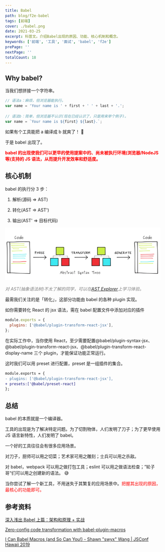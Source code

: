 ```yaml
---
title: Babel
path: blog/f2e-babel
tags: [前端]
cover: ./babel.png
date: 2021-03-25
excerpt: 科普文。介绍Babel出现的原因、功能、核心机制和概念。
keywords: ['前端', '工具', '面试', 'babel', 'f2e']
prePage: ''
nextPage: ''
totalCount: 18
---
```


## Why babel?

当我们想拼接一个字符串。

```javascript
// 语法a：麻烦，但浏览器能执行。
var name = 'Your name is ' + first + ' ' + last + '.';

// 语法b：简单，但浏览器不认识(现在已经认识了，只是用来举个例子)。
var name = `Your name is ${first} ${last}.`;
```

如果有个工具能把 a 编译成 b 就爽了！ 🤔

于是 babel 出现了。

**<font color="red">babel 的出现使我们可以更早的使用提案中的、尚未被执行环境(浏览器/NodeJS 等)支持的 JS 语法，从而提升开发效率和舒适度。</font>**

## 核心机制

babel 的执行分 3 步：

1. 解析(源码 => AST)

2. 转化(AST => AST')

3. 输出(AST' => 目标代码)

![](./process.webp)

<font color=grey>_对 AST(抽象语法树)不太了解的同学，可以在[AST Explorer](https://astexplorer.net/)上学习体验。_</font>

最需我们关注的是「转化」，这部分功能由 babel 的各种 plugin 实现。

如你需要转化 React 的 jsx 语法，需在 babel 配置文件中添加对应的插件

```javascript
module.exports = {
  plugins: ['@babel/plugin-transform-react-jsx'],
};
```

在实际工作中，当你使用 React，至少需要配置@babel/plugin-syntax-jsx、@babel/plugin-transform-react-jsx、@babel/plugin-transform-react-display-name 三个 plugin，才能保证功能正常运行。

这时我们可以用 preset 进行配置，preset 是一组插件的集合。

```diff
module.exports = {
- plugins: ['@babel/plugin-transform-react-jsx'],
+ presets:['@babel/preset-react]
};
```

## 总结

babel 的本质就是一个编译器。

工具的出现是为了解决特定问题。为了切割物体，人们发明了刀子；为了更早使用 JS 语言新特性，人们发明了 babel。

一个好的工具往往会有很多应用场景。

对刀子，厨师可以用之切菜；艺术家可用之雕刻；士兵可以用之杀敌。

对 babel，webpack 可以用之做打包工具；eslint 可以用之做语法检查；”轮子哥“们可以用之创建新的语法。 😅

当你尝试了解一个新工具，不用迷失于其繁复的应用场景中。<font color=red>把握其出现的原因，最核心的功能即可。</font>

## 参考资料

[深入浅出 Babel 上篇：架构和原理 + 实战](https://bobi.ink/2019/10/01/babel/)

[Zero-config code transformation with babel-plugin-macros](https://babeljs.io/blog/2017/09/11/zero-config-with-babel-macros)

[I Can Babel Macros (and So Can You!) - Shawn "swyx" Wang | JSConf Hawaii 2019](https://youtu.be/1WNT5RCENfo)
